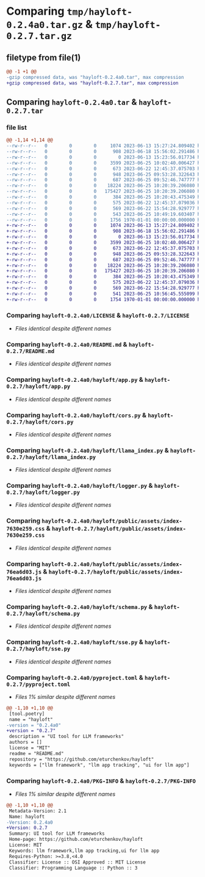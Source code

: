 # Comparing `tmp/hayloft-0.2.4a0.tar.gz` & `tmp/hayloft-0.2.7.tar.gz`

## filetype from file(1)

```diff
@@ -1 +1 @@
-gzip compressed data, was "hayloft-0.2.4a0.tar", max compression
+gzip compressed data, was "hayloft-0.2.7.tar", max compression
```

## Comparing `hayloft-0.2.4a0.tar` & `hayloft-0.2.7.tar`

### file list

```diff
@@ -1,14 +1,14 @@
--rw-r--r--   0        0        0     1074 2023-06-13 15:27:24.809402 hayloft-0.2.4a0/LICENSE
--rw-r--r--   0        0        0      908 2023-06-18 15:56:02.291486 hayloft-0.2.4a0/README.md
--rw-r--r--   0        0        0        0 2023-06-13 15:23:56.017734 hayloft-0.2.4a0/hayloft/__init__.py
--rw-r--r--   0        0        0     3599 2023-06-25 10:02:40.006427 hayloft-0.2.4a0/hayloft/app.py
--rw-r--r--   0        0        0      673 2023-06-22 12:45:37.075703 hayloft-0.2.4a0/hayloft/cors.py
--rw-r--r--   0        0        0      948 2023-06-25 09:53:28.322643 hayloft-0.2.4a0/hayloft/llama_index.py
--rw-r--r--   0        0        0      687 2023-06-25 09:52:46.747777 hayloft-0.2.4a0/hayloft/logger.py
--rw-r--r--   0        0        0    18224 2023-06-25 10:20:39.206080 hayloft-0.2.4a0/hayloft/public/assets/index-7630e259.css
--rw-r--r--   0        0        0   175427 2023-06-25 10:20:39.206080 hayloft-0.2.4a0/hayloft/public/assets/index-76ea6d03.js
--rw-r--r--   0        0        0      384 2023-06-25 10:20:43.475349 hayloft-0.2.4a0/hayloft/public/index.html
--rw-r--r--   0        0        0      575 2023-06-22 12:45:37.079036 hayloft-0.2.4a0/hayloft/schema.py
--rw-r--r--   0        0        0      569 2023-06-22 15:54:28.929777 hayloft-0.2.4a0/hayloft/sse.py
--rw-r--r--   0        0        0      543 2023-06-25 10:49:19.603407 hayloft-0.2.4a0/pyproject.toml
--rw-r--r--   0        0        0     1756 1970-01-01 00:00:00.000000 hayloft-0.2.4a0/PKG-INFO
+-rw-r--r--   0        0        0     1074 2023-06-13 15:27:24.809402 hayloft-0.2.7/LICENSE
+-rw-r--r--   0        0        0      908 2023-06-18 15:56:02.291486 hayloft-0.2.7/README.md
+-rw-r--r--   0        0        0        0 2023-06-13 15:23:56.017734 hayloft-0.2.7/hayloft/__init__.py
+-rw-r--r--   0        0        0     3599 2023-06-25 10:02:40.006427 hayloft-0.2.7/hayloft/app.py
+-rw-r--r--   0        0        0      673 2023-06-22 12:45:37.075703 hayloft-0.2.7/hayloft/cors.py
+-rw-r--r--   0        0        0      948 2023-06-25 09:53:28.322643 hayloft-0.2.7/hayloft/llama_index.py
+-rw-r--r--   0        0        0      687 2023-06-25 09:52:46.747777 hayloft-0.2.7/hayloft/logger.py
+-rw-r--r--   0        0        0    18224 2023-06-25 10:20:39.206080 hayloft-0.2.7/hayloft/public/assets/index-7630e259.css
+-rw-r--r--   0        0        0   175427 2023-06-25 10:20:39.206080 hayloft-0.2.7/hayloft/public/assets/index-76ea6d03.js
+-rw-r--r--   0        0        0      384 2023-06-25 10:20:43.475349 hayloft-0.2.7/hayloft/public/index.html
+-rw-r--r--   0        0        0      575 2023-06-22 12:45:37.079036 hayloft-0.2.7/hayloft/schema.py
+-rw-r--r--   0        0        0      569 2023-06-22 15:54:28.929777 hayloft-0.2.7/hayloft/sse.py
+-rw-r--r--   0        0        0      541 2023-06-25 10:56:45.555099 hayloft-0.2.7/pyproject.toml
+-rw-r--r--   0        0        0     1754 1970-01-01 00:00:00.000000 hayloft-0.2.7/PKG-INFO
```

### Comparing `hayloft-0.2.4a0/LICENSE` & `hayloft-0.2.7/LICENSE`

 * *Files identical despite different names*

### Comparing `hayloft-0.2.4a0/README.md` & `hayloft-0.2.7/README.md`

 * *Files identical despite different names*

### Comparing `hayloft-0.2.4a0/hayloft/app.py` & `hayloft-0.2.7/hayloft/app.py`

 * *Files identical despite different names*

### Comparing `hayloft-0.2.4a0/hayloft/cors.py` & `hayloft-0.2.7/hayloft/cors.py`

 * *Files identical despite different names*

### Comparing `hayloft-0.2.4a0/hayloft/llama_index.py` & `hayloft-0.2.7/hayloft/llama_index.py`

 * *Files identical despite different names*

### Comparing `hayloft-0.2.4a0/hayloft/logger.py` & `hayloft-0.2.7/hayloft/logger.py`

 * *Files identical despite different names*

### Comparing `hayloft-0.2.4a0/hayloft/public/assets/index-7630e259.css` & `hayloft-0.2.7/hayloft/public/assets/index-7630e259.css`

 * *Files identical despite different names*

### Comparing `hayloft-0.2.4a0/hayloft/public/assets/index-76ea6d03.js` & `hayloft-0.2.7/hayloft/public/assets/index-76ea6d03.js`

 * *Files identical despite different names*

### Comparing `hayloft-0.2.4a0/hayloft/schema.py` & `hayloft-0.2.7/hayloft/schema.py`

 * *Files identical despite different names*

### Comparing `hayloft-0.2.4a0/hayloft/sse.py` & `hayloft-0.2.7/hayloft/sse.py`

 * *Files identical despite different names*

### Comparing `hayloft-0.2.4a0/pyproject.toml` & `hayloft-0.2.7/pyproject.toml`

 * *Files 1% similar despite different names*

```diff
@@ -1,10 +1,10 @@
 [tool.poetry]
 name = "hayloft"
-version = "0.2.4a0"
+version = "0.2.7"
 description = "UI tool for LLM frameworks"
 authors = []
 license = "MIT"
 readme = "README.md"
 repository = "https://github.com/eturchenkov/hayloft"
 keywords = ["llm framework", "llm app tracking", "ui for llm app"]
```

### Comparing `hayloft-0.2.4a0/PKG-INFO` & `hayloft-0.2.7/PKG-INFO`

 * *Files 1% similar despite different names*

```diff
@@ -1,10 +1,10 @@
 Metadata-Version: 2.1
 Name: hayloft
-Version: 0.2.4a0
+Version: 0.2.7
 Summary: UI tool for LLM frameworks
 Home-page: https://github.com/eturchenkov/hayloft
 License: MIT
 Keywords: llm framework,llm app tracking,ui for llm app
 Requires-Python: >=3.8,<4.0
 Classifier: License :: OSI Approved :: MIT License
 Classifier: Programming Language :: Python :: 3
```

